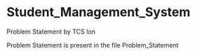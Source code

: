 # Student_Management_System

Problem Statement by TCS Ion

Problem Statement is present in the file Problem_Statement
